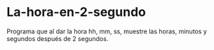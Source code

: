 # La-hora-en-2-segundo
Programa que al dar la hora hh, mm, ss, muestre las horas, minutos y segundos después de 2 segundos.
